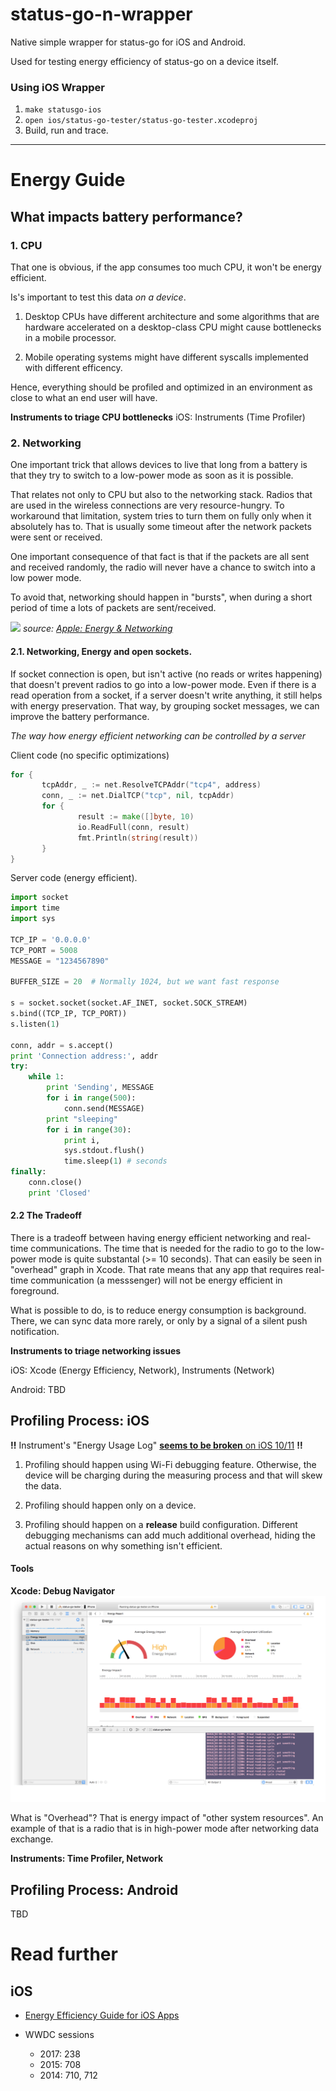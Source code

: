 # status-go-n-wrapper
Native simple wrapper for status-go for iOS and Android.

Used for testing energy efficiency of status-go on a device itself.

### Using iOS Wrapper

1. `make statusgo-ios`
2. `open ios/status-go-tester/status-go-tester.xcodeproj`
3. Build, run and trace.

---

# Energy Guide

##  What impacts battery performance?

### 1. CPU
That one is obvious, if the app consumes too much CPU, it won't be energy efficient. 

Is's important to test this data *on a device*. 

1. Desktop CPUs have different architecture and some algorithms that are hardware accelerated on a desktop-class CPU might cause bottlenecks in a mobile processor.

2. Mobile operating systems might have different syscalls implemented with different efficency.

Hence, everything should be profiled and optimized in an environment as close to what an end user will have.

**Instruments to triage CPU bottlenecks**
iOS: Instruments (Time Profiler)

### 2. Networking

One important trick that allows devices to live that long from a battery is that they try to switch to a low-power mode as soon as it is possible.

That relates not only to CPU but also to the networking stack. Radios that are used in the wireless connections are very resource-hungry. To workaround that limitation, system tries to turn them on fully only when it absolutely has to.  That is usually some timeout after the network packets were sent or received.

One important consequence of that fact is that if the packets are all sent and
received randomly, the radio will never have a chance to switch into a low
power mode.

To avoid that, networking should happen in "bursts", when during a short period of time a lots of packets are sent/received.

![](https://developer.apple.com/library/content/documentation/Performance/Conceptual/EnergyGuide-iOS/Art/new_chart_2x.png)
*source: [Apple: Energy & Networking](https://developer.apple.com/library/content/documentation/Performance/Conceptual/EnergyGuide-iOS/EnergyandNetworking.html)*

#### 2.1. Networking, Energy and open sockets.
If socket connection is open, but isn't active (no reads or writes happening) that doesn't prevent radios to go into a low-power mode.
Even if there is a read operation from a socket, if a server doesn't write anything, it still helps with energy preservation.
That way, by grouping socket messages, we can improve the battery performance.

*The way how energy efficient networking can be controlled by a server*

Client code (no specific optimizations)
```go
for {
       tcpAddr, _ := net.ResolveTCPAddr("tcp4", address)
       conn, _ := net.DialTCP("tcp", nil, tcpAddr)
       for {
               result := make([]byte, 10)
               io.ReadFull(conn, result)
               fmt.Println(string(result))
       }
}

```

Server code (energy efficient).

```python
import socket
import time
import sys

TCP_IP = '0.0.0.0'
TCP_PORT = 5008
MESSAGE = "1234567890"

BUFFER_SIZE = 20  # Normally 1024, but we want fast response

s = socket.socket(socket.AF_INET, socket.SOCK_STREAM)
s.bind((TCP_IP, TCP_PORT))
s.listen(1)

conn, addr = s.accept()
print 'Connection address:', addr
try:
    while 1:
        print 'Sending', MESSAGE
        for i in range(500):
            conn.send(MESSAGE) 
        print "sleeping"
        for i in range(30):
            print i,
            sys.stdout.flush()
            time.sleep(1) # seconds
finally:
    conn.close()
    print 'Closed'
```

#### 2.2 The Tradeoff

There is a tradeoff between having energy efficient networking and real-time communications. The time that is needed for the radio to go to the low-power mode is quite substantal (>= 10 seconds). That can easily be seen in "overhead" graph in Xcode.
That rate means that any app that requires real-time communication (a messsenger) will not be energy efficient in foreground.

What is possible to do, is to reduce energy consumption is background. There, we can sync data more rarely, or only by a signal of a silent push notification.




**Instruments to triage networking issues**

iOS: Xcode (Energy Efficiency, Network), Instruments (Network)

Android: TBD




## Profiling Process: iOS

**‼️** Instrument's "Energy Usage Log" [**seems to be broken** on iOS 10/11](https://forums.developer.apple.com/thread/70540) **‼️**

1. Profiling should happen using Wi-Fi debugging feature.
Otherwise, the device will be charging during the measuring process and that will skew the data.

2. Profiling should happen only on a device.

3. Profiling should happen on a **release** build configuration.
Different debugging mechanisms can add much additional overhead, hiding the
actual reasons on why something isn't efficient.

#### Tools
**Xcode: Debug Navigator**
![](./_assets/xcode-debug-nav.png)

What is "Overhead"? That is energy impact of "other system resources".
An example of that is a radio that is in high-power mode after networking data exchange.

**Instruments: Time Profiler, Network**






## Profiling Process: Android

TBD




# Read further

## iOS


- [Energy Efficiency Guide for iOS Apps](https://developer.apple.com/library/content/documentation/Performance/Conceptual/EnergyGuide-iOS/index.html#//apple_ref/doc/uid/TP40015243-CH3-SW1)

- WWDC sessions
    - 2017: 238
    - 2015: 708
    - 2014: 710, 712

